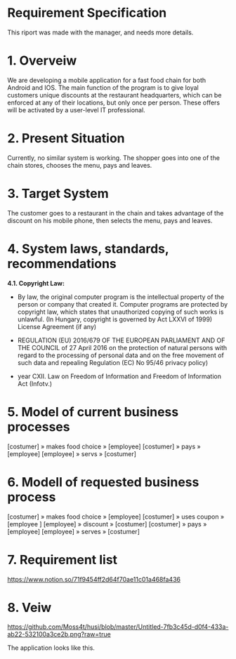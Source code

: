 # Requirement Specification

This riport was made with the manager, and needs more details.


# 1. Overveiw

We are developing a mobile application for a fast food chain for both Android and IOS. The main function of the program is to give loyal customers unique discounts at the restaurant headquarters, which can be enforced at any of their locations, but only once per person. These offers will be activated by a user-level IT professional.


# 2. Present Situation

Currently, no similar system is working. The shopper goes into one of the chain stores, chooses the menu, pays and leaves.


# 3. Target System

The customer goes to a restaurant in the chain and takes advantage of the discount on his mobile phone, then selects the menu, pays and leaves.


# 4. System laws, standards, recommendations

**4.1. Copyright Law:**

- By law, the original computer program is the intellectual property of the person or company that created it. Computer programs are protected by copyright law, which states that unauthorized copying of such works is unlawful. (In Hungary, copyright is governed by Act LXXVI of 1999) License Agreement (if any)

- REGULATION (EU) 2016/679 OF THE EUROPEAN PARLIAMENT AND OF THE COUNCIL of 27 April 2016 on the protection of natural persons with regard to the processing of personal data and on the free movement of such data and repealing Regulation (EC) No 95/46 privacy policy)
- year CXII. Law on Freedom of Information and Freedom of Information Act (Infotv.)


# 5. Model of current business processes

[costumer] » makes food choice » [employee]
                                 [costumer] » pays » [employee]
                                                     [employee] » servs » [costumer]
                                                  
                                                  
# 6. Modell of requested business process

[costumer] » makes food choice » [employee]
                                 [costumer] » uses coupon » [employee ]
                                                            [employee] » discount » [costumer]
                                                                                    [costumer] » pays » [employee]
                                                                                                        [employee] » serves » [costumer]


# 7. Requirement list
https://www.notion.so/71f9454ff2d64f70ae11c01a468fa436


# 8. Veiw

https://github.com/Moss4t/husi/blob/master/Untitled-7fb3c45d-d0f4-433a-ab22-532100a3ce2b.png?raw=true

The application looks like this.